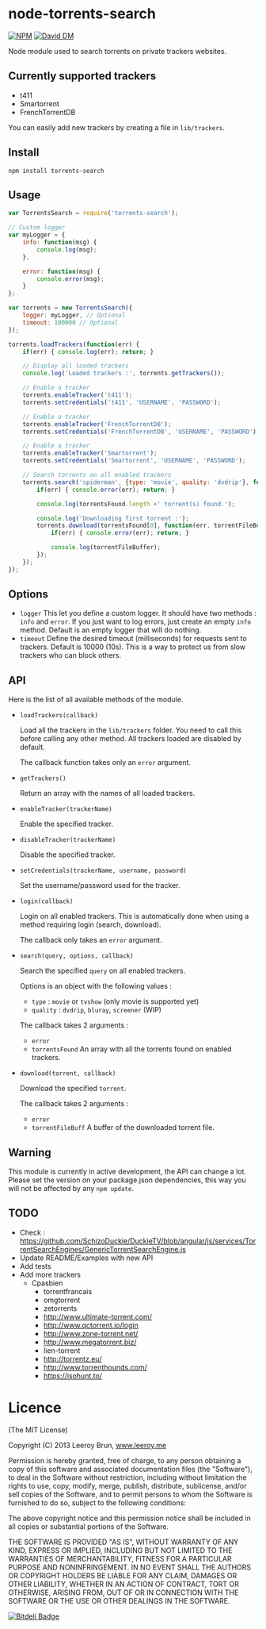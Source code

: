 # node-torrents-search

[![NPM](https://nodei.co/npm/torrents-search.png)](https://nodei.co/npm/torrents-search/) [![David DM](https://david-dm.org/leeroybrun/node-torrents-search.png)](https://david-dm.org/leeroybrun/node-torrents-search "David DM")

Node module used to search torrents on private trackers websites.

## Currently supported trackers

- t411
- Smartorrent
- FrenchTorrentDB

You can easily add new trackers by creating a file in `lib/trackers`.

## Install

```shell
npm install torrents-search
```

## Usage

```javascript
var TorrentsSearch = require('torrents-search');

// Custom logger
var myLogger = {
	info: function(msg) {
		console.log(msg);
	},

	error: function(msg) {
		console.error(msg);
	}
};

var torrents = new TorrentsSearch({
	logger: myLogger, // Optional
	timeout: 100000 // Optional
});

torrents.loadTrackers(function(err) {
	if(err) { console.log(err); return; }

	// Display all loaded trackers
	console.log('Loaded trackers :', torrents.getTrackers());

	// Enable a tracker
	torrents.enableTracker('t411');
	torrents.setCredentials('t411', 'USERNAME', 'PASSWORD');

	// Enable a tracker
	torrents.enableTracker('FrenchTorrentDB');
	torrents.setCredentials('FrenchTorrentDB', 'USERNAME', 'PASSWORD');

	// Enable a tracker
	torrents.enableTracker('Smartorrent');
	torrents.setCredentials('Smartorrent', 'USERNAME', 'PASSWORD');

	// Search torrents on all enabled trackers
	torrents.search('spiderman', {type: 'movie', quality: 'dvdrip'}, function(err, torrentsFound) {
		if(err) { console.error(err); return; }

		console.log(torrentsFound.length +' torrent(s) found.');

		console.log('Downloading first torrent :');
		torrents.download(torrentsFound[0], function(err, torrentFileBuffer) {
			if(err) { console.error(err); return; }

			console.log(torrentFileBuffer);
		});
	});
});
```

## Options

* `logger` This let you define a custom logger. It should have two methods : `info` and `error`. If you just want to log errors, just create an empty `info` method. Default is an empty logger that will do nothing.
* `timeout` Define the desired timeout (milliseconds) for requests sent to trackers. Default is 10000 (10s). This is a way to protect us from slow trackers who can block others.

## API

Here is the list of all available methods of the module.

* `loadTrackers(callback)`

    Load all the trackers in the `lib/trackers` folder.
    You need to call this before calling any other method.
    All trackers loaded are disabled by default.

    The callback function takes only an `error` argument.

* `getTrackers()`

    Return an array with the names of all loaded trackers.

* `enableTracker(trackerName)`

    Enable the specified tracker.

* `disableTracker(trackerName)`

    Disable the specified tracker.

* `setCredentials(trackerName, username, password)`

    Set the username/password used for the tracker.

* `login(callback)`

    Login on all enabled trackers.
    This is automatically done when using a method requiring login (search, download).

    The callback only takes an `error` argument.

* `search(query, options, callback)`

    Search the specified `query` on all enabled trackers.

    Options is an object with the following values :

    * `type` : `movie` or `tvshow` (only movie is supported yet)
    * `quality` : `dvdrip`, `bluray`, `screener` (WIP)

    The callback takes 2 arguments :

    * `error`
    * `torrentsFound` An array with all the torrents found on enabled trackers.

* `download(torrent, callback)`

    Download the specified `torrent`.

    The callback takes 2 arguments :

    * `error`
    * `torrentFileBuff` A buffer of the downloaded torrent file.

## Warning

This module is currently in active development, the API can change a lot.
Please set the version on your package.json dependencies, this way you will not be affected by any `npm update`.

## TODO

* Check : https://github.com/SchizoDuckie/DuckieTV/blob/angular/js/services/TorrentSearchEngines/GenericTorrentSearchEngine.js
* Update README/Examples with new API
* Add tests
* Add more trackers
    * Cpasbien
		* torrentfrancais
		* omgtorrent
		* zetorrents
		* http://www.ultimate-torrent.com/
		* http://www.qctorrent.io/login
		* http://www.zone-torrent.net/
		* http://www.megatorrent.biz/
		* lien-torrent
		* http://torrentz.eu/
		* http://www.torrenthounds.com/
		* https://isohunt.to/

Licence
======================
(The MIT License)

Copyright (C) 2013 Leeroy Brun, www.leeroy.me

Permission is hereby granted, free of charge, to any person obtaining a copy of this software and associated documentation files (the "Software"), to deal in the Software without restriction, including without limitation the rights to use, copy, modify, merge, publish, distribute, sublicense, and/or sell copies of the Software, and to permit persons to whom the Software is furnished to do so, subject to the following conditions:

The above copyright notice and this permission notice shall be included in all copies or substantial portions of the Software.

THE SOFTWARE IS PROVIDED "AS IS", WITHOUT WARRANTY OF ANY KIND, EXPRESS OR IMPLIED, INCLUDING BUT NOT LIMITED TO THE WARRANTIES OF MERCHANTABILITY, FITNESS FOR A PARTICULAR PURPOSE AND NONINFRINGEMENT. IN NO EVENT SHALL THE AUTHORS OR COPYRIGHT HOLDERS BE LIABLE FOR ANY CLAIM, DAMAGES OR OTHER LIABILITY, WHETHER IN AN ACTION OF CONTRACT, TORT OR OTHERWISE, ARISING FROM, OUT OF OR IN CONNECTION WITH THE SOFTWARE OR THE USE OR OTHER DEALINGS IN THE SOFTWARE.

[![Bitdeli Badge](https://d2weczhvl823v0.cloudfront.net/leeroybrun/node-torrents-search/trend.png)](https://bitdeli.com/free "Bitdeli Badge")
